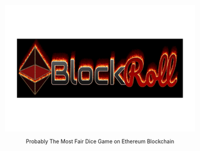 ![BlockRoll](https://github.com/ndexnetwork/BlockRoll/blob/master/graphics/logo12x6.png)
<p style='color:#cffg'align='center'> Probably The Most Fair Dice Game on Ethereum Blockchain </p>
